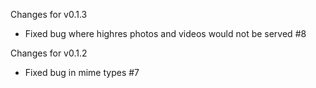 Changes for v0.1.3
- Fixed bug where highres photos and videos would not be served #8

Changes for v0.1.2
- Fixed bug in mime types #7
